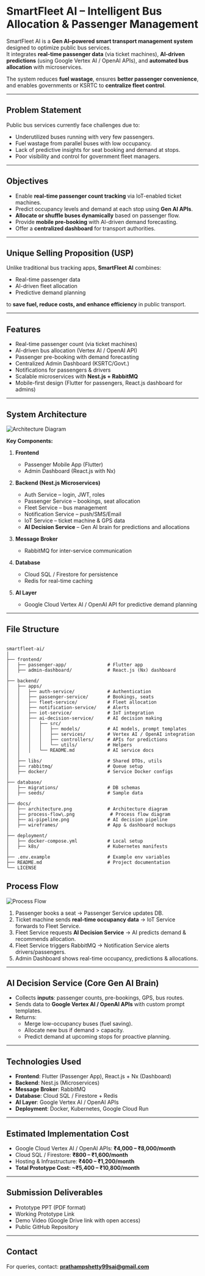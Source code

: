 
# SmartFleet AI – Intelligent Bus Allocation & Passenger Management

SmartFleet AI is a **Gen AI–powered smart transport management system** designed to optimize public bus services.  
It integrates **real-time passenger data** (via ticket machines), **AI-driven predictions** (using Google Vertex AI / OpenAI APIs), and **automated bus allocation** with microservices.  

The system reduces **fuel wastage**, ensures **better passenger convenience**, and enables governments or KSRTC to **centralize fleet control**.  

---

## Problem Statement
Public bus services currently face challenges due to:
- Underutilized buses running with very few passengers.  
- Fuel wastage from parallel buses with low occupancy.  
- Lack of predictive insights for seat booking and demand at stops.  
- Poor visibility and control for government fleet managers.  

---

## Objectives
- Enable **real-time passenger count tracking** via IoT-enabled ticket machines.  
- Predict occupancy levels and demand at each stop using **Gen AI APIs**.  
- **Allocate or shuffle buses dynamically** based on passenger flow.  
- Provide **mobile pre-booking** with AI-driven demand forecasting.  
- Offer a **centralized dashboard** for transport authorities.  

---

## Unique Selling Proposition (USP)
Unlike traditional bus tracking apps, **SmartFleet AI** combines:
- Real-time passenger data  
- AI-driven fleet allocation  
- Predictive demand planning  

to **save fuel, reduce costs, and enhance efficiency** in public transport.  

---

## Features
- Real-time passenger count (via ticket machines)  
- AI-driven bus allocation (Vertex AI / OpenAI API)  
- Passenger pre-booking with demand forecasting  
- Centralized Admin Dashboard (KSRTC/Govt.)  
- Notifications for passengers & drivers  
- Scalable microservices with **Nest.js + RabbitMQ**  
- Mobile-first design (Flutter for passengers, React.js dashboard for admins)  

---

## System Architecture

![Architecture Diagram](./docs/architecture.png)

**Key Components:**
1. **Frontend**
   - Passenger Mobile App (Flutter)
   - Admin Dashboard (React.js with Nx)

2. **Backend (Nest.js Microservices)**
   - Auth Service – login, JWT, roles  
   - Passenger Service – bookings, seat allocation  
   - Fleet Service – bus management  
   - Notification Service – push/SMS/Email  
   - IoT Service – ticket machine & GPS data  
   - **AI Decision Service** – Gen AI brain for predictions and allocations  

3. **Message Broker**
   - RabbitMQ for inter-service communication  

4. **Database**
   - Cloud SQL / Firestore for persistence  
   - Redis for real-time caching  

5. **AI Layer**
   - Google Cloud Vertex AI / OpenAI API for predictive demand planning  

---

## File Structure

```

smartfleet-ai/
│
├── frontend/
│   ├── passenger-app/               # Flutter app
│   ├── admin-dashboard/             # React.js (Nx) dashboard
│
├── backend/
│   ├── apps/
│   │   ├── auth-service/            # Authentication
│   │   ├── passenger-service/       # Bookings, seats
│   │   ├── fleet-service/           # Fleet allocation
│   │   ├── notification-service/    # Alerts
│   │   ├── iot-service/             # IoT integration
│   │   ├── ai-decision-service/     # AI decision making
│   │   │   ├── src/
│   │   │   │   ├── models/          # AI models, prompt templates
│   │   │   │   ├── services/        # Vertex AI / OpenAI integration
│   │   │   │   ├── controllers/     # APIs for predictions
│   │   │   │   └── utils/           # Helpers
│   │   │   └── README.md            # AI service docs
│   │
│   ├── libs/                        # Shared DTOs, utils
│   ├── rabbitmq/                    # Queue setup
│   ├── docker/                      # Service Docker configs
│
├── database/
│   ├── migrations/                  # DB schemas
│   ├── seeds/                       # Sample data
│
├── docs/
│   ├── architecture.png             # Architecture diagram
│   ├── process-flow\.png             # Process flow diagram
│   ├── ai-pipeline.png              # AI decision pipeline
│   ├── wireframes/                  # App & dashboard mockups
│
├── deployment/
│   ├── docker-compose.yml           # Local setup
│   ├── k8s/                         # Kubernetes manifests
│
├── .env.example                     # Example env variables
├── README.md                        # Project documentation
└── LICENSE

```

## Process Flow

![Process Flow](./docs/process-flow.png)

1. Passenger books a seat → Passenger Service updates DB.  
2. Ticket machine sends **real-time occupancy data** → IoT Service forwards to Fleet Service.  
3. Fleet Service requests **AI Decision Service** → AI predicts demand & recommends allocation.  
4. Fleet Service triggers RabbitMQ → Notification Service alerts drivers/passengers.  
5. Admin Dashboard shows real-time occupancy, predictions & allocations.  

---

## AI Decision Service (Core Gen AI Brain)
- Collects **inputs**: passenger counts, pre-bookings, GPS, bus routes.  
- Sends data to **Google Vertex AI / OpenAI APIs** with custom prompt templates.  
- Returns:  
  - Merge low-occupancy buses (fuel saving).  
  - Allocate new bus if demand > capacity.  
  - Predict demand at upcoming stops for proactive planning.  

---

## Technologies Used
- **Frontend**: Flutter (Passenger App), React.js + Nx (Dashboard)  
- **Backend**: Nest.js (Microservices)  
- **Message Broker**: RabbitMQ  
- **Database**: Cloud SQL / Firestore + Redis  
- **AI Layer**: Google Vertex AI / OpenAI APIs  
- **Deployment**: Docker, Kubernetes, Google Cloud Run  

---

## Estimated Implementation Cost
- Google Cloud Vertex AI / OpenAI APIs: **₹4,000 – ₹8,000/month**  
- Cloud SQL / Firestore: **₹800 – ₹1,600/month**  
- Hosting & Infrastructure: **₹400 – ₹1,200/month**  
- **Total Prototype Cost: ~₹5,400 – ₹10,800/month**  

---

## Submission Deliverables
- Prototype PPT (PDF format)  
- Working Prototype Link  
- Demo Video (Google Drive link with open access)  
- Public GitHub Repository  

---

## Contact
For queries, contact: **prathampshetty99sai@gmail.com**
```


